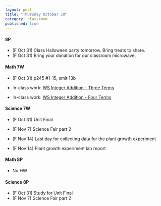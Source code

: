 ```yaml
---
layout: post
title: "Thursday October 30"
category: classroom
published: true
---
```


#### 8P
* (F Oct 31) Class Halloween party tomorrow. Bring treats to share.
* (F Oct 31) Bring your donation for our classroom microwave. 

#### Math 7W
* (F Oct 31) p245 #1-15, omit 13b

* In-class work: [WS Integer Addition - Three Terms](https://www.dropbox.com/s/poku9mb73yws6s8/WS%20Integer%20Addition%20-%20Three%20Terms.pdf?dl=0)
* In-class work: [WS Integer Addition - Four Terms](https://www.dropbox.com/s/eglsbd5pahfcwgh/WS%20Integer%20Addition%20-%20Four%20Terms.pdf?dl=0)
  
#### Science 7W
* (F Oct 31) Unit Final

* (F Nov 7) Science Fair part 2
* (F Nov 14) Last day for collecting data for the plant growth experiment
* (F Nov 14) Plant growth experiment lab report

#### Math 8P
* No HW

#### Science 8P
* (F Oct 31) Study for Unit Final
* (F Nov 7) Science Fair part 2
